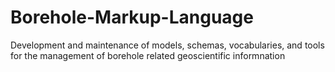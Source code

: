 # Borehole-Markup-Language
Development and maintenance of models, schemas, vocabularies, and tools for the management of borehole related geoscientific informnation
